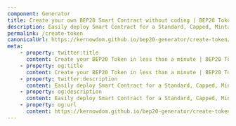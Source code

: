 ```yaml
---
component: Generator
title: Create your own BEP20 Smart Contract without coding | BEP20 Token Generator
description: Easily deploy Smart Contract for a Standard, Capped, Mintable, Burnable BEP20 Token. BEP20 Generator is the easiest and fastest way to create your own BEP20 token on the Binance Smart Chain network. No coding skills are required.
permalink: /create-token
canonicalUrl: https://kernowdom.github.io/bep20-generator/create-token/
meta:
    - property: twitter:title
      content: Create your BEP20 Token in less than a minute | BEP20 Token Generator
    - property: og:title
      content: Create your BEP20 Token in less than a minute | BEP20 Token Generator
    - property: twitter:description
      content: Easily deploy Smart Contract for a Standard, Capped, Mintable, Burnable BEP20 Token. BEP20 Generator is the easiest and fastest way to create your own BEP20 token on the Binance Smart Chain network. No coding skills are required.
    - property: og:description
      content: Easily deploy Smart Contract for a Standard, Capped, Mintable, Burnable BEP20 Token. BEP20 Generator is the easiest and fastest way to create your own BEP20 token on the Binance Smart Chain network. No coding skills are required.
    - property: og:url
      content: https://kernowdom.github.io/bep20-generator/create-token/
---
```

